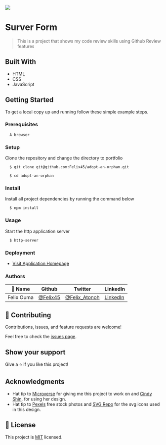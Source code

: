 ![](https://img.shields.io/badge/Microverse-blueviolet)

# Surver Form
> This is a project that shows my code review skills using Github Review features


## Built With

- HTML
- CSS
- JavaScript


## Getting Started

To get a local copy up and running follow these simple example steps.

### Prerequisites
```
  A browser
```
### Setup
Clone the repository and change the directory to portfolio

``` 
  $ git clone git@github.com:Felix45/adopt-an-orphan.git

  $ cd adopt-an-orphan

```

### Install
Install all project dependencies by running the command below
 
``` 
  $ npm install
```
### Usage
Start the http application server
``` 
  $ http-server
```

### Deployment
- [Visit Application Homepage](http://localhost:8080)


### Authors

| 👤 Name | Github | Twitter | LinkedIn |
|------|--------|---------|----------|
|Felix Ouma|[@Felix45](https://github.com/Felix45)|[@Felix_Atonoh](https://twitter.com/Felix_Atonoh)|[LinkedIn](https://www.linkedin.com/in/felix-ouma-639766b0/)|



## 🤝 Contributing

Contributions, issues, and feature requests are welcome!

Feel free to check the [issues page](https://github.com/Felix45/adopt-an-orphan/issues).

## Show your support

Give a ⭐️ if you like this project!

## Acknowledgments

- Hat tip to [Microverse](https://bit.ly/MicroverseTN) for giving me this project to work on and [Cindy Shin](https://www.behance.net/adagio07), for using her design.
- Hat tip to [Pexels](https://www.pexels.com/collections/side-profiles-d1j9mjy/) free stock photos and [SVG Repo](https://www.svgrepo.com) for the svg icons used in this design.

## 📝 License

This project is [MIT](https://github.com/git/git-scm.com/blob/main/MIT-LICENSE.txt) licensed.

